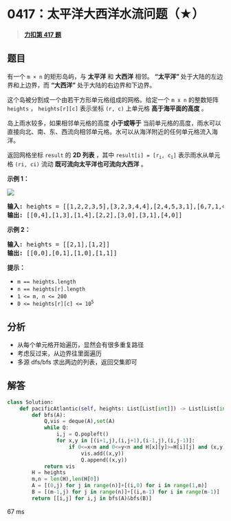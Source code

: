 # 0417：太平洋大西洋水流问题（★）


> <u>**[力扣第 417 题](https://leetcode.cn/problems/pacific-atlantic-water-flow/)**</u>

## 题目

<p>有一个 <code>m × n</code> 的矩形岛屿，与 <strong>太平洋</strong> 和 <strong>大西洋</strong> 相邻。 <strong>“太平洋” </strong>处于大陆的左边界和上边界，而 <strong>“大西洋”</strong> 处于大陆的右边界和下边界。</p>

<p>这个岛被分割成一个由若干方形单元格组成的网格。给定一个 <code>m x n</code> 的整数矩阵 <code>heights</code> ， <code>heights[r][c]</code> 表示坐标 <code>(r, c)</code> 上单元格 <strong>高于海平面的高度</strong> 。</p>

<p>岛上雨水较多，如果相邻单元格的高度 <strong>小于或等于</strong> 当前单元格的高度，雨水可以直接向北、南、东、西流向相邻单元格。水可以从海洋附近的任何单元格流入海洋。</p>

<p>返回网格坐标 <code>result</code> 的 <strong>2D 列表</strong> ，其中 <code>result[i] = [r<sub>i</sub>, c<sub>i</sub>]</code> 表示雨水从单元格 <code>(ri, ci)</code> 流动 <strong>既可流向太平洋也可流向大西洋</strong> 。</p>



<p><strong>示例 1：</strong></p>

<p><img src="https://assets.leetcode.com/uploads/2021/06/08/waterflow-grid.jpg" /></p>

<pre>
<strong>输入:</strong> heights = [[1,2,2,3,5],[3,2,3,4,4],[2,4,5,3,1],[6,7,1,4,5],[5,1,1,2,4]]
<strong>输出:</strong> [[0,4],[1,3],[1,4],[2,2],[3,0],[3,1],[4,0]]
</pre>

<p><strong>示例 2：</strong></p>

<pre>
<strong>输入:</strong> heights = [[2,1],[1,2]]
<strong>输出:</strong> [[0,0],[0,1],[1,0],[1,1]]
</pre>



<p><strong>提示：</strong></p>

<ul>
<li><code>m == heights.length</code></li>
<li><code>n == heights[r].length</code></li>
<li><code>1 &lt;= m, n &lt;= 200</code></li>
<li><code>0 &lt;= heights[r][c] &lt;= 10<sup>5</sup></code></li>
</ul>


## 分析

- 从每个单元格开始遍历，显然会有很多重复路径
- 考虑反过来，从边界往里面遍历
- 多源 dfs/bfs 求出两边的列表，返回交集即可

## 解答


```python
class Solution:
    def pacificAtlantic(self, heights: List[List[int]]) -> List[List[int]]:
        def bfs(A):
            Q,vis = deque(A),set(A)
            while Q:
                i,j = Q.popleft()
                for x,y in [(i+1,j),(i,j+1),(i-1,j),(i,j-1)]:
                    if 0<=x<m and 0<=y<n and H[x][y]>=H[i][j] and (x,y) not in vis:
                        vis.add((x,y))
                        Q.append((x,y))
            return vis
        H = heights
        m,n = len(H),len(H[0])
        A = [(0,j) for j in range(n)]+[(i,0) for i in range(1,m)] 
        B = [(m-1,j) for j in range(n)]+[(i,n-1) for i in range(m-1)]
        return [[i,j] for i,j in bfs(A)&bfs(B)]
```
67 ms
